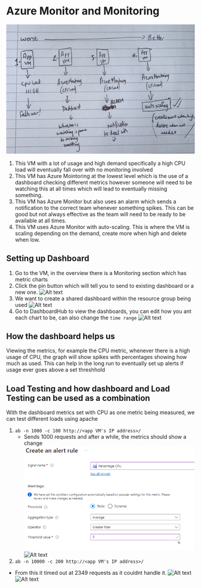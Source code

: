# Azure Monitor and Monitoring

![Alt text](<../images/monitoring- best to worst.jpeg>)

1. This VM with a lot of usage and high demand specifically a high CPU load will eventually fall over with no monitoring involved
2. This VM has Azure Mointoring at the lowest level which is the use of a dashboard checking different metrics however someone will need to be watching this at all times which will lead to eventually missing something.
3. This VM has Azure Monitor but also uses an alarm which sends a notification to the correct team whenever something spikes. This can be good but not always effective as the team will need to be ready to be available at all times.
4. This VM uses Azure Monitor with auto-scaling. This is where the VM is scaling depending on the demand, create more when high and delete when low. 


## Setting up Dashboard
1. Go to the VM, in the overview there is a Monitoring section which has metric charts
2. Click the pin button which will tell you to send to existing dashboard or a new one. 
![Alt text](dashboardPin.png)   
3. We want to create a shared dashboard within the resource group being used
![Alt text](createDashboard-1.png)
4. Go to DashboardHub to view the dashboards, you can edit how you ant each chart to be, can also change the `time range` 
![Alt text](dashboardPage-2.png)

## How the dashboard helps us
Viewing the metrics, for example the CPU metric, whenever there is a high usage of CPU, the graph will show spikes with percentages showing how much as used. This can help in the long run to eventually set up alerts if usage ever goes above a set threshhold

## Load Testing and how dashboard and Load Testing can be used as a combination

With the dashboard metrics set with CPU as one metric being measured, we can test different loads using apache
1. `ab -n 1000 -c 100 http://<app VM's IP address>/`
   - Sends 1000 requests and after a while, the metrics should show a change
  ![Alt text](image.png)
![Alt text](%251000req-1.png)
1. `ab -n 10000 -c 200 http://<app VM's IP address>/`
- From this it timed out at 2349 requests as it couldnt handle it.
![Alt text](10000req-1.png)
![Alt text](cpu%2510000-1.png)

